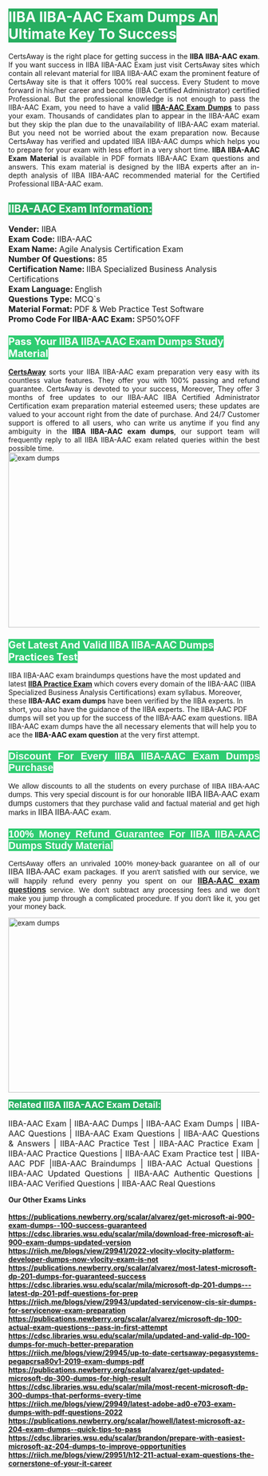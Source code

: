 <h1><span style="color:#ffffff"><strong><span style="background-color:#27ae60">IIBA IIBA-AAC Exam Dumps An Ultimate Key To Success</span></strong></span></h1> <div style="text-align:justify">CertsAway is the right place for getting success in the <strong>IIBA IIBA-AAC exam</strong>. If you want success in IIBA IIBA-AAC Exam just visit CertsAway sites which contain all relevant material for IIBA IIBA-AAC exam the prominent feature of CertsAway site is that it offers 100% real success. Every Student to move forward in his/her career and become (IIBA Certified Administrator) certified Professional. But the professional knowledge is not enough to pass the IIBA-AAC Exam, you need to have a valid <a href="https://www.certsaway.com/iiba/iiba-aac-exam-dumps"><strong>IIBA-AAC Exam Dumps</strong></a> to pass your exam. Thousands of candidates plan to appear in the IIBA-AAC exam but they skip the plan due to the unavailability of IIBA-AAC exam material. But you need not be worried about the exam preparation now. Because CertsAway has verified and updated IIBA IIBA-AAC dumps which helps you to prepare for your exam with less effort in a very short time. <strong>IIBA IIBA-AAC Exam Material</strong> is available in PDF formats IIBA-AAC Exam questions and answers. This exam material is designed by the IIBA experts after an in-depth analysis of IIBA IIBA-AAC recommended material for the Certified Professional IIBA-AAC exam.</div> <h2 style="text-align:justify"><span style="color:#ffffff"><span style="background-color:#27ae60">IIBA-AAC Exam Information:</span></span></h2> <p><span style="font-size:16px"><strong>Vender:</strong> IIBA<br /> <strong>Exam Code:</strong> IIBA-AAC<br /> <strong>Exam Name:</strong> Agile Analysis Certification Exam<br /> <strong>Number Of Questions:</strong> 85<br /> <strong>Certification Name: </strong>IIBA Specialized Business Analysis Certifications<br /> <strong>Exam Language: </strong>English<br /> <strong>Questions Type:</strong> MCQ`s<br /> <strong>Material Format: </strong>PDF & Web Practice Test Software<br /> <strong>Promo Code For IIBA-AAC Exam: </strong>SP50%OFF</span></p> <h3><span style="font-size:20px"><span style="color:#ffffff"><strong><span style="background-color:#2ecc71">Pass Your IIBA IIBA-AAC Exam Dumps Study Material</span></strong></span></span></h3> <div style="text-align:justify"><a href=" https://www.certsaway.com/"><strong>CertsAway</strong></a> sorts your IIBA IIBA-AAC exam preparation very easy with its countless value features. They offer you with 100% passing and refund guarantee. CertsAway is devoted to your success, Moreover, They offer 3 months of free updates to our IIBA-AAC IIBA Certified Administrator Certification exam preparation material esteemed users; these updates are valued to your account right from the date of purchase. And 24/7 Customer support is offered to all users, who can write us anytime if you find any ambiguity in the <strong>IIBA IIBA-AAC exam dumps</strong>, our support team will frequently reply to all IIBA IIBA-AAC exam related queries within the best possible time.</div> <div style="text-align:justify"> </div> <div style="text-align:justify"><a href="https://www.certsaway.com/iiba/iiba-aac-exam-dumps" rel="no-follow"><img alt="exam dumps" src="https://www.certcollections.com/uploads/content/certsaway.png" style="height:350px; width:750px" /></a></div> <h3><span style="font-size:20px"><span style="color:#ffffff"><strong><span style="background-color:#2ecc71">Get Latest And Valid IIBA IIBA-AAC Dumps Practices Test</span></strong></span></span></h3> <p>IIBA IIBA-AAC exam braindumps questions have the most updated and latest <a href="https://www.certsaway.com/iiba-questions"><strong>IIBA Practice Exam</strong></a> which covers every domain of the IIBA-AAC (IIBA Specialized Business Analysis Certifications) exam syllabus. Moreover, these <strong>IIBA-AAC exam dumps</strong> have been verified by the IIBA experts. In short, you also have the guidance of the IIBA experts. The IIBA-AAC PDF dumps will set you up for the success of the IIBA-AAC exam questions. IIBA IIBA-AAC exam dumps have the all necessary elements that will help you to ace the <strong>IIBA-AAC exam question</strong> at the very first attempt.</p> <h3 style="text-align:justify"><span style="font-size:20px"><span style="color:#ffffff"><strong><span style="font-family:Calibri,sans-serif"><span style="background-color:#2ecc71">Discount For Every </span><span style="background-color:#2ecc71">IIBA IIBA-AAC Exam</span><span style="background-color:#2ecc71"> Dumps Purchase</span></span></strong></span></span></h3> <div style="text-align:justify"> <p><span style="font-size:11pt"><span style="font-family:Calibri,sans-serif">We allow discounts to all the students on every purchase of IIBA IIBA-AAC dumps. This very special discount is for our honorable <span style="font-size:12.0pt"><span style="background-color:white">IIBA IIBA-AAC exam dumps </span></span>customers that they purchase valid and factual material and get high marks in <span style="font-size:12.0pt"><span style="background-color:white">IIBA IIBA-AAC </span></span>exam. </span></span></p> <h3><span style="font-size:20px"><span style="color:#ffffff"><strong><span style="font-family:Calibri,sans-serif"><span style="background-color:#2ecc71">100% Money Refund Guarantee For </span><span style="background-color:#2ecc71">IIBA IIBA-AAC Dumps Study Material</span></span></strong></span></span></h3> <p><span style="font-size:11pt"><span style="font-family:Calibri,sans-serif">CertsAway offers an unrivaled 100% money-back guarantee on all of our <span style="font-size:12.0pt"><span style="background-color:white">IIBA IIBA-AAC </span></span>exam packages. If you aren't satisfied with our service, we will happily refund every penny you spent on our <span style="font-size:12.0pt"><span style="background-color:white"><a href="https://www.certsaway.com/iiba/iiba-aac-exam-dumps"><strong>IIBA-AAC exam questions</strong></a> </span></span>service. We don't subtract any processing fees and we don't make you jump through a complicated procedure. If you don't like it, you get your money back.</span></span></p> <p><a href="https://www.certsaway.com/iiba/iiba-aac-exam-dumps" rel="no-follow"><img alt="exam dumps" src="https://www.certcollections.com/uploads/content/certsaway_(2)2.png" style="height:350px; width:750px" /></a></p> <p><span style="color:#ffffff"><strong><span style="font-size:18px"><span style="background-color:#27ae60">Related IIBA IIBA-AAC Exam Detail:</span></span></strong></span><br /> <br /> <span style="font-size:16px">IIBA-AAC Exam | IIBA-AAC Dumps | IIBA-AAC Exam Dumps | IIBA-AAC Questions | IIBA-AAC Exam Questions | IIBA-AAC Questions & Answers | IIBA-AAC Practice Test | IIBA-AAC Practice Exam | IIBA-AAC Practice Questions | IIBA-AAC Exam Practice test | IIBA-AAC PDF |IIBA-AAC Braindumps | IIBA-AAC Actual Questions | IIBA-AAC Updated Questions | IIBA-AAC Authentic Questions | IIBA-AAC Verified Questions | IIBA-AAC Real Questions</span></p> </div>	<b> Our Other Exams Links<br><br>
  <a href='https://publications.newberry.org/scalar/alvarez/get-microsoft-ai-900-exam-dumps--100-success-guaranteed' >https://publications.newberry.org/scalar/alvarez/get-microsoft-ai-900-exam-dumps--100-success-guaranteed</a><br><a href='https://cdsc.libraries.wsu.edu/scalar/mila/download-free-microsoft-ai-900-exam-dumps-updated-version' >https://cdsc.libraries.wsu.edu/scalar/mila/download-free-microsoft-ai-900-exam-dumps-updated-version</a><br><a href='https://riich.me/blogs/view/29941/2022-vlocity-vlocity-platform-developer-dumps-now-vlocity-exam-is-not' >https://riich.me/blogs/view/29941/2022-vlocity-vlocity-platform-developer-dumps-now-vlocity-exam-is-not</a>
<a href='https://publications.newberry.org/scalar/alvarez/most-latest-microsoft-dp-201-dumps-for-guaranteed-success' >https://publications.newberry.org/scalar/alvarez/most-latest-microsoft-dp-201-dumps-for-guaranteed-success</a><br><a href='https://cdsc.libraries.wsu.edu/scalar/mila/microsoft-dp-201-dumps---latest-dp-201-pdf-questions-for-prep' >https://cdsc.libraries.wsu.edu/scalar/mila/microsoft-dp-201-dumps---latest-dp-201-pdf-questions-for-prep</a><br><a href='https://riich.me/blogs/view/29943/updated-servicenow-cis-sir-dumps-for-servicenow-exam-preparation' >https://riich.me/blogs/view/29943/updated-servicenow-cis-sir-dumps-for-servicenow-exam-preparation</a>
<a href='https://publications.newberry.org/scalar/alvarez/microsoft-dp-100-actual-exam-questions--pass-in-first-attempt' >https://publications.newberry.org/scalar/alvarez/microsoft-dp-100-actual-exam-questions--pass-in-first-attempt</a><br><a href='https://cdsc.libraries.wsu.edu/scalar/mila/updated-and-valid-dp-100-dumps-for-much-better-preparation' >https://cdsc.libraries.wsu.edu/scalar/mila/updated-and-valid-dp-100-dumps-for-much-better-preparation</a><br><a href='https://riich.me/blogs/view/29945/up-to-date-certsaway-pegasystems-pegapcrsa80v1-2019-exam-dumps-pdf' >https://riich.me/blogs/view/29945/up-to-date-certsaway-pegasystems-pegapcrsa80v1-2019-exam-dumps-pdf</a>
<a href='https://publications.newberry.org/scalar/alvarez/get-updated-microsoft-dp-300-dumps-for-high-result' >https://publications.newberry.org/scalar/alvarez/get-updated-microsoft-dp-300-dumps-for-high-result</a><br><a href='https://cdsc.libraries.wsu.edu/scalar/mila/most-recent-microsoft-dp-300-dumps-that-performs-every-time' >https://cdsc.libraries.wsu.edu/scalar/mila/most-recent-microsoft-dp-300-dumps-that-performs-every-time</a><br><a href='https://riich.me/blogs/view/29949/latest-adobe-ad0-e703-exam-dumps-with-pdf-questions-2022' >https://riich.me/blogs/view/29949/latest-adobe-ad0-e703-exam-dumps-with-pdf-questions-2022</a>
<a href='https://publications.newberry.org/scalar/howell/latest-microsoft-az-204-exam-dumps--quick-tips-to-pass' >https://publications.newberry.org/scalar/howell/latest-microsoft-az-204-exam-dumps--quick-tips-to-pass</a><br><a href='https://cdsc.libraries.wsu.edu/scalar/brandon/prepare-with-easiest-microsoft-az-204-dumps-to-improve-opportunities' >https://cdsc.libraries.wsu.edu/scalar/brandon/prepare-with-easiest-microsoft-az-204-dumps-to-improve-opportunities</a><br><a href='https://riich.me/blogs/view/29951/h12-211-actual-exam-questions-the-cornerstone-of-your-it-career' >https://riich.me/blogs/view/29951/h12-211-actual-exam-questions-the-cornerstone-of-your-it-career</a>
